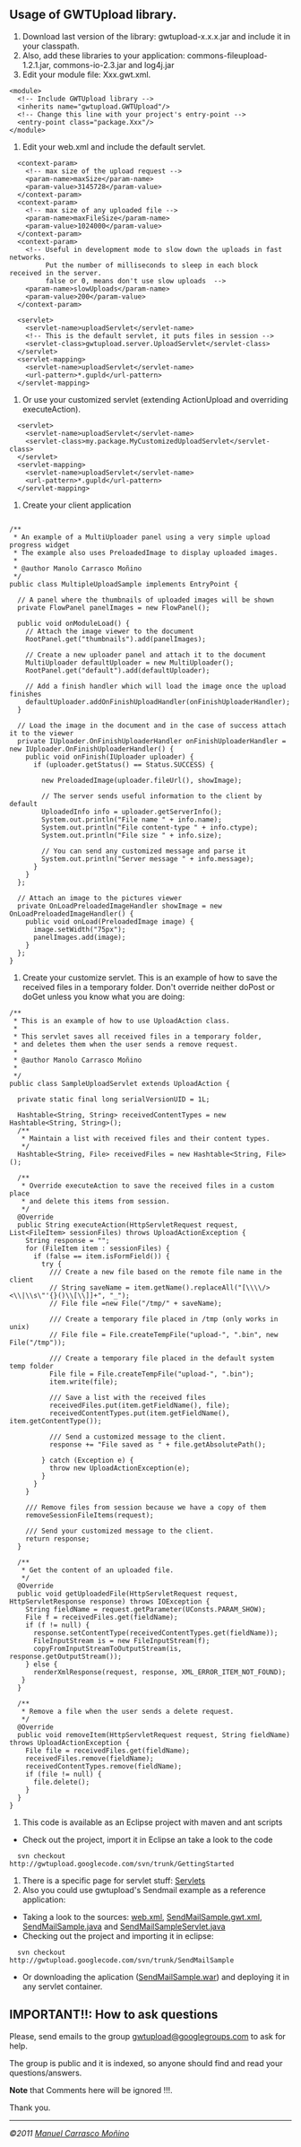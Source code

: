 ## Usage of GWTUpload library. ##
  1. Download last version of the library: gwtupload-x.x.x.jar and include it in your classpath.
  1. Also, add these libraries to your application: commons-fileupload-1.2.1.jar, commons-io-2.3.jar and log4j.jar
  1. Edit your module file: Xxx.gwt.xml.
```
<module>
  <!-- Include GWTUpload library -->
  <inherits name="gwtupload.GWTUpload"/>
  <!-- Change this line with your project's entry-point -->
  <entry-point class="package.Xxx"/>
</module>
```
  1. Edit your web.xml and include the default servlet.
```
  <context-param>
    <!-- max size of the upload request -->
    <param-name>maxSize</param-name>
    <param-value>3145728</param-value>
  </context-param>
  <context-param>
    <!-- max size of any uploaded file -->
    <param-name>maxFileSize</param-name>
    <param-value>1024000</param-value>
  </context-param>
  <context-param>
    <!-- Useful in development mode to slow down the uploads in fast networks.
         Put the number of milliseconds to sleep in each block received in the server.
         false or 0, means don't use slow uploads  -->
    <param-name>slowUploads</param-name>
    <param-value>200</param-value>
  </context-param>

  <servlet>
    <servlet-name>uploadServlet</servlet-name>
    <!-- This is the default servlet, it puts files in session -->
    <servlet-class>gwtupload.server.UploadServlet</servlet-class>
  </servlet>
  <servlet-mapping>
    <servlet-name>uploadServlet</servlet-name>
    <url-pattern>*.gupld</url-pattern>
  </servlet-mapping>
```
  1. Or use your customized servlet (extending ActionUpload and overriding executeAction).
```
  <servlet>
    <servlet-name>uploadServlet</servlet-name>
    <servlet-class>my.package.MyCustomizedUploadServlet</servlet-class>
  </servlet>
  <servlet-mapping>
    <servlet-name>uploadServlet</servlet-name>
    <url-pattern>*.gupld</url-pattern>
  </servlet-mapping>
```
  1. Create your client application
```
 
/**
 * An example of a MultiUploader panel using a very simple upload progress widget
 * The example also uses PreloadedImage to display uploaded images.
 * 
 * @author Manolo Carrasco Moñino
 */
public class MultipleUploadSample implements EntryPoint {

  // A panel where the thumbnails of uploaded images will be shown
  private FlowPanel panelImages = new FlowPanel();

  public void onModuleLoad() {
    // Attach the image viewer to the document
    RootPanel.get("thumbnails").add(panelImages);
    
    // Create a new uploader panel and attach it to the document
    MultiUploader defaultUploader = new MultiUploader();
    RootPanel.get("default").add(defaultUploader);

    // Add a finish handler which will load the image once the upload finishes
    defaultUploader.addOnFinishUploadHandler(onFinishUploaderHandler);
  }

  // Load the image in the document and in the case of success attach it to the viewer
  private IUploader.OnFinishUploaderHandler onFinishUploaderHandler = new IUploader.OnFinishUploaderHandler() {
    public void onFinish(IUploader uploader) {
      if (uploader.getStatus() == Status.SUCCESS) {

        new PreloadedImage(uploader.fileUrl(), showImage);
        
        // The server sends useful information to the client by default
        UploadedInfo info = uploader.getServerInfo();
        System.out.println("File name " + info.name);
        System.out.println("File content-type " + info.ctype);
        System.out.println("File size " + info.size);

        // You can send any customized message and parse it 
        System.out.println("Server message " + info.message);
      }
    }
  };

  // Attach an image to the pictures viewer
  private OnLoadPreloadedImageHandler showImage = new OnLoadPreloadedImageHandler() {
    public void onLoad(PreloadedImage image) {
      image.setWidth("75px");
      panelImages.add(image);
    }
  };
}

```
  1. Create your customize servlet. This is an example of how to save the received files in a temporary folder. Don't override neither doPost or doGet unless you know what you are doing:
```
/**
 * This is an example of how to use UploadAction class.
 *  
 * This servlet saves all received files in a temporary folder, 
 * and deletes them when the user sends a remove request.
 * 
 * @author Manolo Carrasco Moñino
 *
 */
public class SampleUploadServlet extends UploadAction {

  private static final long serialVersionUID = 1L;
  
  Hashtable<String, String> receivedContentTypes = new Hashtable<String, String>();
  /**
   * Maintain a list with received files and their content types. 
   */
  Hashtable<String, File> receivedFiles = new Hashtable<String, File>();

  /**
   * Override executeAction to save the received files in a custom place
   * and delete this items from session.  
   */
  @Override
  public String executeAction(HttpServletRequest request, List<FileItem> sessionFiles) throws UploadActionException {
    String response = "";
    for (FileItem item : sessionFiles) {
      if (false == item.isFormField()) {
        try {
          /// Create a new file based on the remote file name in the client
          // String saveName = item.getName().replaceAll("[\\\\/><\\|\\s\"'{}()\\[\\]]+", "_");
          // File file =new File("/tmp/" + saveName);
          
          /// Create a temporary file placed in /tmp (only works in unix)
          // File file = File.createTempFile("upload-", ".bin", new File("/tmp"));
          
          /// Create a temporary file placed in the default system temp folder
          File file = File.createTempFile("upload-", ".bin");
          item.write(file);
          
          /// Save a list with the received files
          receivedFiles.put(item.getFieldName(), file);
          receivedContentTypes.put(item.getFieldName(), item.getContentType());
          
          /// Send a customized message to the client.
          response += "File saved as " + file.getAbsolutePath();

        } catch (Exception e) {
          throw new UploadActionException(e);
        }
      }
    }
    
    /// Remove files from session because we have a copy of them
    removeSessionFileItems(request);
    
    /// Send your customized message to the client.
    return response;
  }
  
  /**
   * Get the content of an uploaded file.
   */
  @Override
  public void getUploadedFile(HttpServletRequest request, HttpServletResponse response) throws IOException {
    String fieldName = request.getParameter(UConsts.PARAM_SHOW);
    File f = receivedFiles.get(fieldName);
    if (f != null) {
      response.setContentType(receivedContentTypes.get(fieldName));
      FileInputStream is = new FileInputStream(f);
      copyFromInputStreamToOutputStream(is, response.getOutputStream());
    } else {
      renderXmlResponse(request, response, XML_ERROR_ITEM_NOT_FOUND);
   }
  }
  
  /**
   * Remove a file when the user sends a delete request.
   */
  @Override
  public void removeItem(HttpServletRequest request, String fieldName)  throws UploadActionException {
    File file = receivedFiles.get(fieldName);
    receivedFiles.remove(fieldName);
    receivedContentTypes.remove(fieldName);
    if (file != null) {
      file.delete();
    }
  }
}
```
  1. This code is available as an Eclipse project with maven and ant scripts
  * Check out the project, import it in Eclipse an take a look to the code
```
  svn checkout http://gwtupload.googlecode.com/svn/trunk/GettingStarted
```
  1. There is a specific page for servlet stuff: [Servlets](http://code.google.com/p/gwtupload/wiki/Servlets)
  1. Also you could use gwtupload's Sendmail example as a reference application:
  * Taking a look to the sources: [web.xml](http://gwtupload.googlecode.com/svn/trunk/SendMailSample/src/main/webapp/WEB-INF/web.xml), [SendMailSample.gwt.xml](http://gwtupload.googlecode.com/svn/trunk/SendMailSample/src/main/java/gwtupload/sendmailsample/SendMailSample.gwt.xml), [SendMailSample.java](http://gwtupload.googlecode.com/svn/trunk/SendMailSample/src/main/java/gwtupload/sendmailsample/client/SendMailSample.java) and [SendMailSampleServlet.java](http://gwtupload.googlecode.com/svn/trunk/SendMailSample/src/main/java/gwtupload/sendmailsample/server/SendMailSampleServlet.java)
  * Checking out the project and importing it in eclipse:
```
  svn checkout http://gwtupload.googlecode.com/svn/trunk/SendMailSample
```
  * Or downloading the aplication ([SendMailSample.war](http://gwtupload.googlecode.com/svn/trunk/SendMailSample/SendMailSample.war)) and deploying it in any servlet container.

## IMPORTANT!!: How to ask questions ##

Please, send emails to the group [gwtupload@googlegroups.com](http://groups.google.com/group/gwtupload) to ask for help.

The group is public and it is indexed, so anyone should find and read your questions/answers.

**Note** that Comments here will be ignored !!!.

Thank you.


---

_©2011 [Manuel Carrasco Moñino](http://manolocarrasco.blogspot.com)_